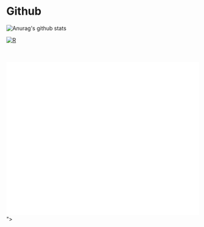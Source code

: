 # Github
![Anurag's github stats](https://github-readme-stats.vercel.app/api?username=Liripo&show_icons=true&theme=radical)

[![R](https://img.shields.io/badge/-programming-black?style=flat-square&logo=r&link=https://github.com/swsoyee?tab=repositories&q=&type=source&language=r)](https://github.com/liripo?tab=repositories&q=&type=source&language=r)

<div align="center">
	<br>
	<a href="<div align="center">
	<br>
	<a href="https://github.com/Liripo/Liripo/blame/main/header.svg">
		<img src="header.svg" width="800" height="400">
	</a>
	<br>
</div>">
